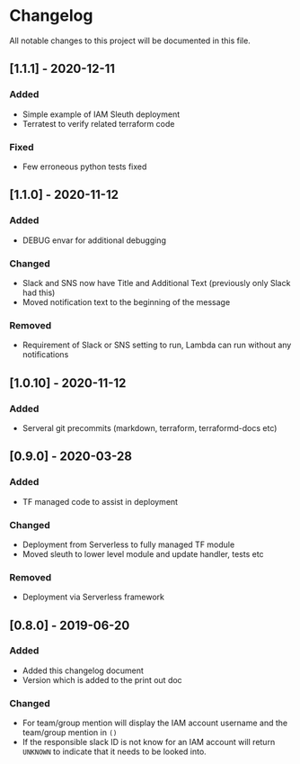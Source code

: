 <!-- markdownlint-disable MD013 MD033 MD024  -->
# Changelog

All notable changes to this project will be documented in this file.

## [1.1.1] - 2020-12-11

### Added

- Simple example of IAM Sleuth deployment
- Terratest to verify related terraform code

### Fixed

- Few erroneous python tests fixed

## [1.1.0] - 2020-11-12

### Added

- DEBUG envar for additional debugging

### Changed

- Slack and SNS now have Title and Additional Text (previously only Slack had this)
- Moved notification text to the beginning of the message

### Removed

- Requirement of Slack or SNS setting to run, Lambda can run without any notifications

## [1.0.10] - 2020-11-12

### Added

- Serveral git precommits (markdown, terraform, terraformd-docs etc)

## [0.9.0] - 2020-03-28

### Added

- TF managed code to assist in deployment

### Changed

- Deployment from Serverless to fully managed TF module
- Moved sleuth to lower level module and update handler, tests etc

### Removed

- Deployment via Serverless framework

## [0.8.0] - 2019-06-20

### Added

- Added this changelog document
- Version which is added to the print out doc

### Changed

- For team/group mention will display the IAM account username and the team/group mention in `()`
- If the responsible slack ID is not know for an IAM account will return `UNKNOWN` to indicate that it needs to be looked into.
